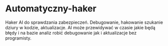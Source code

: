 # Automatyczny-haker
Haker AI do sprawdzania zabezpieczeń.
Debugowanie, hakowanie szukanie dziury w kodzie, aktualizacje. 
AI może przewidywać w czasie jakie będą błędy i na bazie analiz robić debugowanie jak i aktualizacje bez programisty. 
